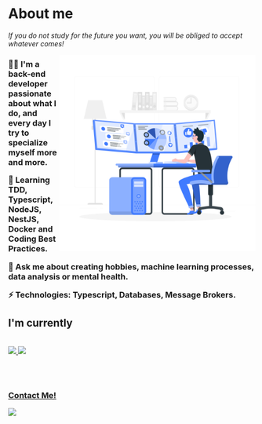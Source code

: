 # About me

*If you do not study for the future you want, you will be obliged to accept whatever comes!*
<br>

<img src="./images/hero.svg" align="right" width="400" height="400" />

<h3>

👨‍💻 I'm a back-end developer passionate about what I do, and every day I try to specialize myself more and more.

🌱 Learning TDD, Typescript, NodeJS, NestJS, Docker and Coding Best Practices. 

💬 Ask me about creating hobbies, machine learning processes, data analysis or mental health.

⚡ Technologies: Typescript, Databases, Message Brokers.

</h3>

## I'm currently 
<br/>

<div>
    <a href="https://github.com/pedrovitorrs">
    <img height="170em" src="https://github-readme-stats.vercel.app/api?username=pedrovitorrs&show_icons=true&theme=tokyonight&include_all_commits=true&count_private=true"/>
    <img height="170em" src="https://github-readme-stats.vercel.app/api/top-langs/?username=pedrovitorrs&layout=compact&langs_count=16&theme=tokyonight">
</div>

<br/><br/>

### Contact Me!
 <p align="left">
  <a href="https://www.linkedin.com/in/pedro-vitor-09663919a" target="_blank" alt="LinkedIn"><img src="https://img.shields.io/badge/-LinkedIn-blue?style=flat-square&logo=Linkedin&logoColor=white&link=https://www.linkedin.com/in/pedro-vitor-09663919a"></a>   
  </p>
</p>

</p>
